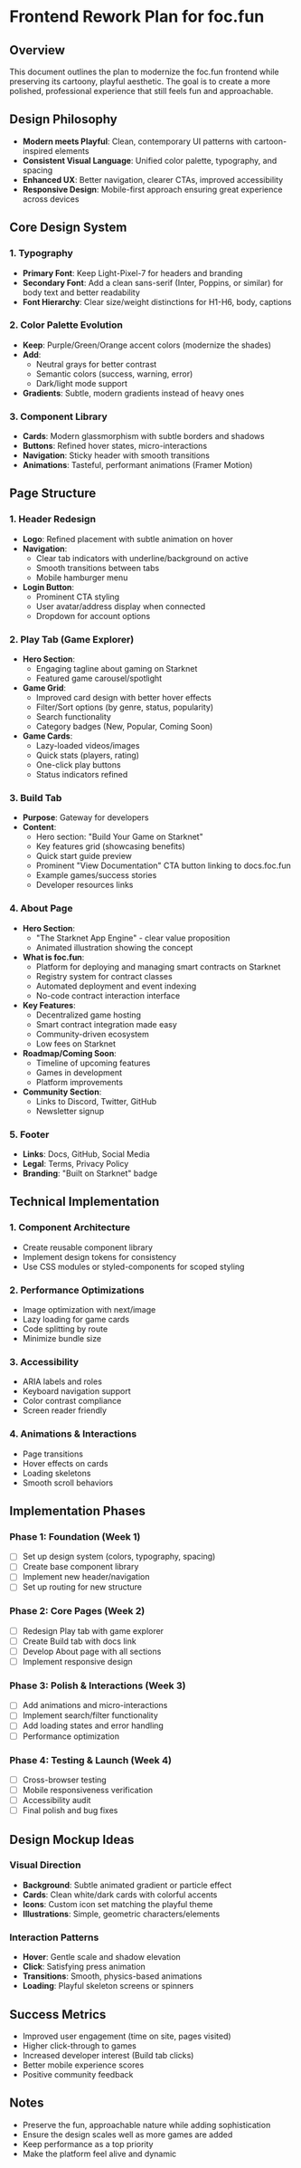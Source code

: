 # Frontend Rework Plan for foc.fun

## Overview
This document outlines the plan to modernize the foc.fun frontend while preserving its cartoony, playful aesthetic. The goal is to create a more polished, professional experience that still feels fun and approachable.

## Design Philosophy
- **Modern meets Playful**: Clean, contemporary UI patterns with cartoon-inspired elements
- **Consistent Visual Language**: Unified color palette, typography, and spacing
- **Enhanced UX**: Better navigation, clearer CTAs, improved accessibility
- **Responsive Design**: Mobile-first approach ensuring great experience across devices

## Core Design System

### 1. Typography
- **Primary Font**: Keep Light-Pixel-7 for headers and branding
- **Secondary Font**: Add a clean sans-serif (Inter, Poppins, or similar) for body text and better readability
- **Font Hierarchy**: Clear size/weight distinctions for H1-H6, body, captions

### 2. Color Palette Evolution
- **Keep**: Purple/Green/Orange accent colors (modernize the shades)
- **Add**: 
  - Neutral grays for better contrast
  - Semantic colors (success, warning, error)
  - Dark/light mode support
- **Gradients**: Subtle, modern gradients instead of heavy ones

### 3. Component Library
- **Cards**: Modern glassmorphism with subtle borders and shadows
- **Buttons**: Refined hover states, micro-interactions
- **Navigation**: Sticky header with smooth transitions
- **Animations**: Tasteful, performant animations (Framer Motion)

## Page Structure

### 1. Header Redesign
- **Logo**: Refined placement with subtle animation on hover
- **Navigation**: 
  - Clear tab indicators with underline/background on active
  - Smooth transitions between tabs
  - Mobile hamburger menu
- **Login Button**: 
  - Prominent CTA styling
  - User avatar/address display when connected
  - Dropdown for account options

### 2. Play Tab (Game Explorer)
- **Hero Section**: 
  - Engaging tagline about gaming on Starknet
  - Featured game carousel/spotlight
- **Game Grid**:
  - Improved card design with better hover effects
  - Filter/Sort options (by genre, status, popularity)
  - Search functionality
  - Category badges (New, Popular, Coming Soon)
- **Game Cards**:
  - Lazy-loaded videos/images
  - Quick stats (players, rating)
  - One-click play buttons
  - Status indicators refined

### 3. Build Tab
- **Purpose**: Gateway for developers
- **Content**:
  - Hero section: "Build Your Game on Starknet"
  - Key features grid (showcasing benefits)
  - Quick start guide preview
  - Prominent "View Documentation" CTA button linking to docs.foc.fun
  - Example games/success stories
  - Developer resources links

### 4. About Page
- **Hero Section**:
  - "The Starknet App Engine" - clear value proposition
  - Animated illustration showing the concept
- **What is foc.fun**:
  - Platform for deploying and managing smart contracts on Starknet
  - Registry system for contract classes
  - Automated deployment and event indexing
  - No-code contract interaction interface
- **Key Features**:
  - Decentralized game hosting
  - Smart contract integration made easy
  - Community-driven ecosystem
  - Low fees on Starknet
- **Roadmap/Coming Soon**:
  - Timeline of upcoming features
  - Games in development
  - Platform improvements
- **Community Section**:
  - Links to Discord, Twitter, GitHub
  - Newsletter signup

### 5. Footer
- **Links**: Docs, GitHub, Social Media
- **Legal**: Terms, Privacy Policy
- **Branding**: "Built on Starknet" badge

## Technical Implementation

### 1. Component Architecture
- Create reusable component library
- Implement design tokens for consistency
- Use CSS modules or styled-components for scoped styling

### 2. Performance Optimizations
- Image optimization with next/image
- Lazy loading for game cards
- Code splitting by route
- Minimize bundle size

### 3. Accessibility
- ARIA labels and roles
- Keyboard navigation support
- Color contrast compliance
- Screen reader friendly

### 4. Animations & Interactions
- Page transitions
- Hover effects on cards
- Loading skeletons
- Smooth scroll behaviors

## Implementation Phases

### Phase 1: Foundation (Week 1)
- [ ] Set up design system (colors, typography, spacing)
- [ ] Create base component library
- [ ] Implement new header/navigation
- [ ] Set up routing for new structure

### Phase 2: Core Pages (Week 2)
- [ ] Redesign Play tab with game explorer
- [ ] Create Build tab with docs link
- [ ] Develop About page with all sections
- [ ] Implement responsive design

### Phase 3: Polish & Interactions (Week 3)
- [ ] Add animations and micro-interactions
- [ ] Implement search/filter functionality
- [ ] Add loading states and error handling
- [ ] Performance optimization

### Phase 4: Testing & Launch (Week 4)
- [ ] Cross-browser testing
- [ ] Mobile responsiveness verification
- [ ] Accessibility audit
- [ ] Final polish and bug fixes

## Design Mockup Ideas

### Visual Direction
- **Background**: Subtle animated gradient or particle effect
- **Cards**: Clean white/dark cards with colorful accents
- **Icons**: Custom icon set matching the playful theme
- **Illustrations**: Simple, geometric characters/elements

### Interaction Patterns
- **Hover**: Gentle scale and shadow elevation
- **Click**: Satisfying press animation
- **Transitions**: Smooth, physics-based animations
- **Loading**: Playful skeleton screens or spinners

## Success Metrics
- Improved user engagement (time on site, pages visited)
- Higher click-through to games
- Increased developer interest (Build tab clicks)
- Better mobile experience scores
- Positive community feedback

## Notes
- Preserve the fun, approachable nature while adding sophistication
- Ensure the design scales well as more games are added
- Keep performance as a top priority
- Make the platform feel alive and dynamic